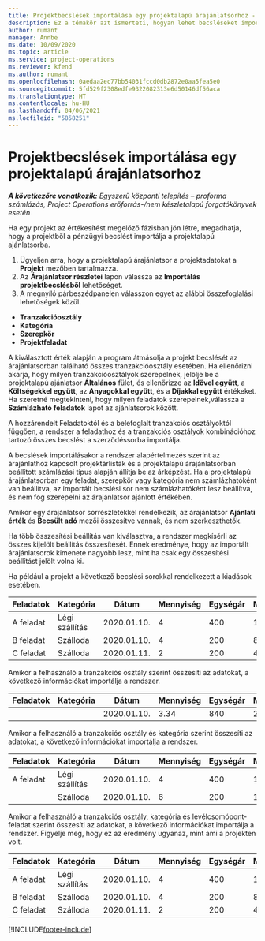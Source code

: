 ```yaml
---
title: Projektbecslések importálása egy projektalapú árajánlatsorhoz - Lite
description: Ez a témakör azt ismerteti, hogyan lehet becsléseket importálni egy projektből egy ajánlatsorba.
author: rumant
manager: Annbe
ms.date: 10/09/2020
ms.topic: article
ms.service: project-operations
ms.reviewer: kfend
ms.author: rumant
ms.openlocfilehash: 0aedaa2ec77bb54031fccd0db2872e0aa5fea5e0
ms.sourcegitcommit: 5fd529f2308edfe9322082313e6d50146df56aca
ms.translationtype: HT
ms.contentlocale: hu-HU
ms.lasthandoff: 04/06/2021
ms.locfileid: "5858251"
---
```

# <a name="import-estimates-for-a-project-to-a-project-based-quote-line"></a>Projektbecslések importálása egy projektalapú árajánlatsorhoz 

_**A következőre vonatkozik:** Egyszerű központi telepítés – proforma számlázás, Project Operations erőforrás-/nem készletalapú forgatókönyvek esetén_

Ha egy projekt az értékesítést megelőző fázisban jön létre, megadhatja, hogy a projektből a pénzügyi becslést importálja a projektalapú ajánlatsorba.

1. Ügyeljen arra, hogy a projektalapú árajánlatsor a projektadatokat a **Projekt** mezőben tartalmazza.
2. Az **Árajánlatsor részletei** lapon válassza az **Importálás projektbecslésből** lehetőséget.
3. A megnyíló párbeszédpanelen válasszon egyet az alábbi összefoglalási lehetőségek közül.

  - **Tranzakcióosztály**
  - **Kategória**
  - **Szerepkör** 
  - **Projektfeladat**

A kiválasztott érték alapján a program átmásolja a projekt becslését az árajánlatsorban található összes tranzakcióosztály esetében. Ha ellenőrizni akarja, hogy milyen tranzakcióosztályok szerepelnek, jelölje be a projektalapú ajánlatsor **Általános** fület, és ellenőrizze az **Idővel együtt**, a **Költségekkel együtt**, az **Anyagokkal együtt**, és a **Díjakkal együtt** értékeket.  Ha szeretné megtekinteni, hogy milyen feladatok szerepelnek,válassza a **Számlázható feladatok** lapot az ajánlatsorok között.

A hozzárendelt Feladatoktól és a belefoglalt tranzakciós osztályoktól függően, a rendszer a feladathoz és a tranzakciós osztályok kombinációhoz tartozó összes becslést a szerződéssorba importálja.

A becslések importálásakor a rendszer alapértelmezés szerint az árajánlathoz kapcsolt projektárlisták és a projektalapú árajánlatsorban beállított számlázási típus alapján állítja be az árképzést. Ha a projektalapú árajánlatsorban egy feladat, szerepkör vagy kategória nem számlázhatóként van beállítva, az importált becslési sor nem számlázhatóként lesz beállítva, és nem fog szerepelni az árajánlatsor ajánlott értékében.

Amikor egy árajánlatsor sorrészletekkel rendelkezik, az árajánlatsor **Ajánlati érték** és **Becsült adó** mezői összesítve vannak, és nem szerkeszthetők.

Ha több összesítési beállítás van kiválasztva, a rendszer megkísérli az összes kijelölt beállítás összesítését. Ennek eredménye, hogy az importált árajánlatsorok kimenete nagyobb lesz, mint ha csak egy összesítési beállítást jelölt volna ki.

Ha például a projekt a következő becslési sorokkal rendelkezett a kiadások esetében.

| Feladatok | Kategória | Dátum | Mennyiség | Egységár | Mennyiség |
| --- | --- | --- | --- | --- | --- |
| A feladat | Légi szállítás | 2020.01.10. | 4 | 400 | 1600 |
| B feladat | Szálloda | 2020.01.10. | 4 | 200 | 800 |
| C feladat | Szálloda | 2020.01.11. | 2 | 200 | 400 |

Amikor a felhasználó a tranzakciós osztály szerint összesíti az adatokat, a következő információkat importálja a rendszer.

| Feladatok | Kategória | Dátum | Mennyiség | Egységár | Mennyiség |
| --- | --- | --- | --- | --- | --- |
|||2020.01.10. | 3.34 | 840 | 2800 |

Amikor a felhasználó a tranzakciós osztály és kategória szerint összesíti az adatokat, a következő információkat importálja a rendszer.

| Feladatok | Kategória | Dátum | Mennyiség | Egységár | Mennyiség |
| --- | --- | --- | --- | --- | --- |
| A feladat | Légi szállítás | 2020.01.10. | 4 | 400 | 1600 |
| | Szálloda | 2020.01.10. | 6 | 200 | 1200 |

Amikor a felhasználó a tranzakciós osztály, kategória és levélcsomópont-feladat szerint összesíti az adatokat, a következő információkat importálja a rendszer. Figyelje meg, hogy ez az eredmény ugyanaz, mint ami a projekten volt.

| Feladatok | Kategória | Dátum | Mennyiség | Egységár | Mennyiség |
| --- | --- | --- | --- | --- | --- |
| A feladat | Légi szállítás | 2020.01.10. | 4 | 400 | 1600 |
| B feladat | Szálloda | 2020.01.10. | 4 | 200 | 800 |
| C feladat | Szálloda | 2020.01.11. | 2 | 200 | 400 |


[!INCLUDE[footer-include](../../includes/footer-banner.md)]
